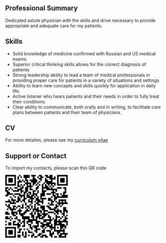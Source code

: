 ## Professional Summary
Dedicated astute physician with the skills and drive necessary to provide appropriate and adequate care for my patients.

## Skills
* Solid knowledge of medicine confirmed with Russian and US medical exams.
* Superior critical thinking skills allows for the correct diagnosis of patients.
* Strong leadership ability to lead a team of medical professionals in providing proper care for patients in a variety of situations and settings.
* Ability to learn new concepts and skills quickly for application in daily life.
* Active listener who hears patients and their needs in order to fully treat their conditions.
* Clear ability to communicate, both orally and in writing, to facilitate care plans between patients and their team of physicians.


## CV

For more detailes, please see my
[curriculum vitae](https://github.com/orleanski/CV/releases/download/release/Orleanski_Dmitri.CV.pdf)


## Support or Contact

To import my contacts, please scan this QR code 

<img src="QR4CV.png" width="200">
